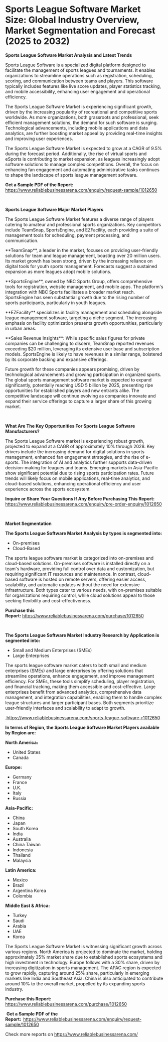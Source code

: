 <p><h1>Sports League Software Market Size: Global Industry Overview, Market Segmentation and Forecast (2025 to 2032)</h1></p><p><strong>Sports League Software Market Analysis and Latest Trends</strong></p>
<p><p>Sports League Software is a specialized digital platform designed to facilitate the management of sports leagues and tournaments. It enables organizations to streamline operations such as registration, scheduling, scoring, and communication between teams and players. This software typically includes features like live score updates, player statistics tracking, and mobile accessibility, enhancing user engagement and operational efficiency.</p><p>The Sports League Software Market is experiencing significant growth, driven by the increasing popularity of recreational and competitive sports worldwide. As more organizations, both grassroots and professional, seek efficient management solutions, the demand for such software is surging. Technological advancements, including mobile applications and data analytics, are further boosting market appeal by providing real-time insights and improving user experiences.</p><p>The Sports League Software Market is expected to grow at a CAGR of 9.5% during the forecast period. Additionally, the rise of virtual sports and eSports is contributing to market expansion, as leagues increasingly adopt software solutions to manage complex competitions. Overall, the focus on enhancing fan engagement and automating administrative tasks continues to shape the landscape of sports league management software.</p></p>
<p><strong>Get a Sample PDF of the Report:&nbsp;</strong> <a href="https://www.reliablebusinessarena.com/enquiry/request-sample/1012650?utm_campaign=2185&utm_medium=2&utm_source=Github&utm_content=ia&utm_term=06032025&utm_id=sports-league-software">https://www.reliablebusinessarena.com/enquiry/request-sample/1012650</a></p>
<p>&nbsp;</p>
<p><strong>Sports League Software Major Market Players</strong></p>
<p><p>The Sports League Software Market features a diverse range of players catering to amateur and professional sports organizations. Key competitors include TeamSnap, SportsEngine, and EZFacility, each providing a suite of management tools for scheduling, payment processing, and communication.</p><p>**TeamSnap**, a leader in the market, focuses on providing user-friendly solutions for team and league management, boasting over 20 million users. Its market growth has been strong, driven by the increasing reliance on digital tools for youth sports management. Forecasts suggest a sustained expansion as more leagues adopt mobile solutions.</p><p>**SportsEngine**, owned by NBC Sports Group, offers comprehensive tools for registration, website management, and mobile apps. The platform's integration with NBC Sports facilitates a broader market reach. SportsEngine has seen substantial growth due to the rising number of sports participants, particularly in youth leagues.</p><p>**EZFacility** specializes in facility management and scheduling alongside league management software, targeting a niche segment. The increasing emphasis on facility optimization presents growth opportunities, particularly in urban areas.</p><p>**Sales Revenue Insights**: While specific sales figures for private companies can be challenging to discern, TeamSnap reported revenues exceeding $20 million, leveraging its extensive user base and subscription models. SportsEngine is likely to have revenues in a similar range, bolstered by its corporate backing and expansive offerings.</p><p>Future growth for these companies appears promising, driven by technological advancements and growing participation in organized sports. The global sports management software market is expected to expand significantly, potentially reaching USD 5 billion by 2025, presenting ripe opportunities for established players and new entrants alike. The competitive landscape will continue evolving as companies innovate and expand their service offerings to capture a larger share of this growing market.</p></p>
<p>&nbsp;</p>
<p><strong>What Are The Key Opportunities For Sports League Software Manufacturers?</strong></p>
<p><p>The Sports League Software market is experiencing robust growth, projected to expand at a CAGR of approximately 10% through 2028. Key drivers include the increasing demand for digital solutions in sports management, enhanced fan engagement strategies, and the rise of e-sports. The integration of AI and analytics further supports data-driven decision-making for leagues and teams. Emerging markets in Asia-Pacific show significant potential due to rising sports participation rates. Future trends will likely focus on mobile applications, real-time analytics, and cloud-based solutions, enhancing operational efficiency and user experience across the sports ecosystem.</p></p>
<p><strong>Inquire or Share Your Questions If Any Before Purchasing This Report:</strong> <a href="https://www.reliablebusinessarena.com/enquiry/pre-order-enquiry/1012650?utm_campaign=2185&utm_medium=2&utm_source=Github&utm_content=ia&utm_term=06032025&utm_id=sports-league-software">https://www.reliablebusinessarena.com/enquiry/pre-order-enquiry/1012650</a></p>
<p>&nbsp;</p>
<p><strong>Market Segmentation</strong></p>
<p><strong>The Sports League Software Market Analysis by types is segmented into:</strong></p>
<p><ul><li>On-premises</li><li>Cloud-Based</li></ul></p>
<p><p>The sports league software market is categorized into on-premises and cloud-based solutions. On-premises software is installed directly on a team's hardware, providing full control over data and customization, but requiring significant IT resources and maintenance. In contrast, cloud-based software is hosted on remote servers, offering easier access, scalability, and automatic updates without the need for extensive infrastructure. Both types cater to various needs, with on-premises suitable for organizations requiring control, while cloud solutions appeal to those seeking flexibility and cost-effectiveness.</p></p>
<p><strong>Purchase this Report:&nbsp;</strong><a href="https://www.reliablebusinessarena.com/purchase/1012650?utm_campaign=2185&utm_medium=2&utm_source=Github&utm_content=ia&utm_term=06032025&utm_id=sports-league-software">https://www.reliablebusinessarena.com/purchase/1012650</a></p>
<p>&nbsp;</p>
<p><strong>The Sports League Software Market Industry Research by Application is segmented into:</strong></p>
<p><ul><li>Small and Medium Enterprises (SMEs)</li><li>Large Enterprises</li></ul></p>
<p><p>The sports league software market caters to both small and medium enterprises (SMEs) and large enterprises by offering solutions that streamline operations, enhance engagement, and improve management efficiency. For SMEs, these tools simplify scheduling, player registration, and financial tracking, making them accessible and cost-effective. Large enterprises benefit from advanced analytics, comprehensive data management, and integration capabilities, enabling them to handle complex league structures and larger participant bases. Both segments prioritize user-friendly interfaces and scalability to adapt to growth.</p></p>
<p><a href="https://www.reliablebusinessarena.com/sports-league-software-r1012650?utm_campaign=2185&utm_medium=2&utm_source=Github&utm_content=ia&utm_term=06032025&utm_id=sports-league-software">&nbsp;https://www.reliablebusinessarena.com/sports-league-software-r1012650</a></p>
<p><strong>In terms of Region, the Sports League Software Market Players available by Region are:</strong></p>
<p>
    <p> <strong> North America: </strong>
        <ul>
            <li>United States</li>
            <li>Canada</li>
        </ul>
        </p> 
    <p> <strong> Europe: </strong>
        <ul>
            <li>Germany</li>
            <li>France</li>
            <li>U.K.</li>
            <li>Italy</li>
            <li>Russia</li>
        </ul>
        </p> 
    <p> <strong> Asia-Pacific: </strong>
        <ul>
            <li>China</li>
            <li>Japan</li>
            <li>South Korea</li>
            <li>India</li>
            <li>Australia</li>
            <li>China Taiwan</li>
            <li>Indonesia</li>
            <li>Thailand</li>
            <li>Malaysia</li>
        </ul>
        </p> 
    <p> <strong> Latin America: </strong>
        <ul>
            <li>Mexico</li>
            <li>Brazil</li>
            <li>Argentina Korea</li>
            <li>Colombia</li>
        </ul>
        </p> 
    <p> <strong> Middle East & Africa: </strong>
        <ul>
            <li>Turkey</li>
            <li>Saudi</li>
            <li>Arabia</li>
            <li>UAE</li>
            <li>Korea</li>
        </ul>
    </p>
    </p>
<p><p>The Sports League Software Market is witnessing significant growth across various regions. North America is projected to dominate the market, holding approximately 35% market share due to established sports ecosystems and high investment in technology. Europe follows with a 30% share, driven by increasing digitization in sports management. The APAC region is expected to grow rapidly, capturing around 25% share, particularly in emerging markets like India and Southeast Asia. China is also anticipated to contribute around 10% to the overall market, propelled by its expanding sports industry.</p></p>
<p><strong>Purchase this Report: </strong><a href="https://www.reliablebusinessarena.com/purchase/1012650?utm_campaign=2185&utm_medium=2&utm_source=Github&utm_content=ia&utm_term=06032025&utm_id=sports-league-software">https://www.reliablebusinessarena.com/purchase/1012650</a></p>
<p>&nbsp;<strong>Get a Sample PDF of the Report:&nbsp;&nbsp;</strong><a href="https://www.reliablebusinessarena.com/enquiry/request-sample/1012650?utm_campaign=2185&utm_medium=2&utm_source=Github&utm_content=ia&utm_term=06032025&utm_id=sports-league-software">https://www.reliablebusinessarena.com/enquiry/request-sample/1012650</a></p>
<p><strong></strong></p>
<p>Check more reports on <a href="https://www.reliablebusinessarena.com/?utm_campaign=2185&utm_medium=2&utm_source=Github&utm_content=ia&utm_term=06032025&utm_id=sports-league-software">https://www.reliablebusinessarena.com/</a></p>